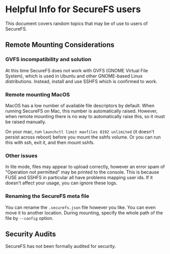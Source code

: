 # Helpful Info for SecureFS users

This document covers random topics that may be of use to users of SecureFS.

## Remote Mounting Considerations

### GVFS incompatibility and solution

At this time SecureFS does not work with GVFS (GNOME Virtual File System), which is used in Ubuntu and other GNOME-based Linux distributions. Instead, install and use SSHFS which is confirmed to work.

### Remote mounting MacOS

MacOS has a low number of available file descriptors by default. When running SecureFS on Mac, this number is automatically raised. However, when remote mounting there is no way to automatically raise this, so it must be raised manually. 

On your mac, run `launchctl limit maxfiles 8192 unlimited` (it doesn't persist across reboot) before you mount the sshfs volume. Or you can run this with ssh, exit it, and then mount sshfs.

### Other issues

In lite mode, files may appear to upload correctly, however an error spam of "Operation not permitted" may be printed to the console. This is because FUSE and SSHFS in particular all have problems mapping user ids. If it doesn't affect your usage, you can ignore these logs.

### Renaming the SecureFS meta file

You can rename the `.securefs.json` file however you like. You can even move it to another location. During mounting, specify the whole path of the file by `--config` option.

## Security Audits

SecureFS has not been formally audited for security.
